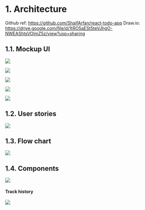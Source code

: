 # 1. Architecture

Github ref: https://github.com/ShaifArfan/react-todo-app
Draw.io: https://drive.google.com/file/d/1tRO5aESt5teVJhgO-NWEAShtsVOlmZ5z/view?usp=sharing

## 1.1. Mockup UI

![](./public/static/images/2023-06-03-21-18-18.png)

![](./public/static/images/2023-06-03-21-18-47.png)

![](./public/static/images/2023-06-03-21-19-04.png)

![](./public/static/images/2023-06-03-21-19-50.png)

![](./public/static/images/2023-06-03-21-20-03.png)

## 1.2. User stories

![](./public/static/images/2023-06-03-21-20-33.png)

## 1.3. Flow chart

![](./public/static/images/2023-06-03-21-21-15.png)

## 1.4. Components

![](./public/static/images/2023-06-03-21-21-47.png)

#### Track history

![](./public/static/images/2023-06-06-00-00-59.png)
